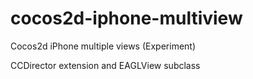 cocos2d-iphone-multiview
========================

Cocos2d iPhone multiple views (Experiment)

CCDirector extension and EAGLView subclass

